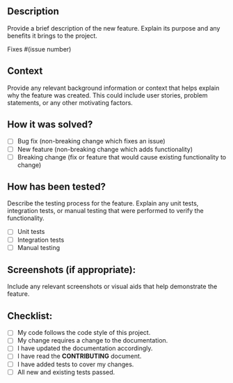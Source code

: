 ## Description

Provide a brief description of the new feature. Explain its purpose and any benefits it brings to the project.

Fixes #(issue number)

## Context

Provide any relevant background information or context that helps explain why the feature was created. This could include user stories, problem statements, or any other motivating factors.

## How it was solved?

- [ ] Bug fix (non-breaking change which fixes an issue)
- [ ] New feature (non-breaking change which adds functionality)
- [ ] Breaking change (fix or feature that would cause existing functionality to change)

## How has been tested?

Describe the testing process for the feature. Explain any unit tests, integration tests, or manual testing that were performed to verify the functionality.

- [ ] Unit tests
- [ ] Integration tests
- [ ] Manual testing

## Screenshots (if appropriate):

Include any relevant screenshots or visual aids that help demonstrate the feature.

## Checklist:

- [ ] My code follows the code style of this project.
- [ ] My change requires a change to the documentation.
- [ ] I have updated the documentation accordingly.
- [ ] I have read the **CONTRIBUTING** document.
- [ ] I have added tests to cover my changes.
- [ ] All new and existing tests passed.

